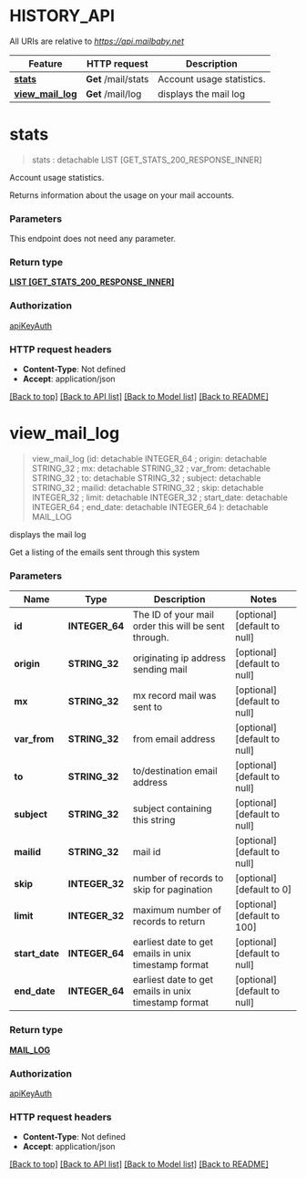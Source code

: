 # HISTORY_API

All URIs are relative to *https://api.mailbaby.net*

Feature | HTTP request | Description
------------- | ------------- | -------------
[**stats**](HISTORY_API.md#stats) | **Get** /mail/stats | Account usage statistics.
[**view_mail_log**](HISTORY_API.md#view_mail_log) | **Get** /mail/log | displays the mail log


# **stats**
> stats : detachable LIST [GET_STATS_200_RESPONSE_INNER]


Account usage statistics.

Returns information about the usage on your mail accounts.


### Parameters
This endpoint does not need any parameter.

### Return type

[**LIST [GET_STATS_200_RESPONSE_INNER]**](getStats_200_response_inner.md)

### Authorization

[apiKeyAuth](../README.md#apiKeyAuth)

### HTTP request headers

 - **Content-Type**: Not defined
 - **Accept**: application/json

[[Back to top]](#) [[Back to API list]](../README.md#documentation-for-api-endpoints) [[Back to Model list]](../README.md#documentation-for-models) [[Back to README]](../README.md)

# **view_mail_log**
> view_mail_log (id:  detachable INTEGER_64 ; origin:  detachable STRING_32 ; mx:  detachable STRING_32 ; var_from:  detachable STRING_32 ; to:  detachable STRING_32 ; subject:  detachable STRING_32 ; mailid:  detachable STRING_32 ; skip:  detachable INTEGER_32 ; limit:  detachable INTEGER_32 ; start_date:  detachable INTEGER_64 ; end_date:  detachable INTEGER_64 ): detachable MAIL_LOG


displays the mail log

Get a listing of the emails sent through this system 


### Parameters

Name | Type | Description  | Notes
------------- | ------------- | ------------- | -------------
 **id** | **INTEGER_64**| The ID of your mail order this will be sent through. | [optional] [default to null]
 **origin** | **STRING_32**| originating ip address sending mail | [optional] [default to null]
 **mx** | **STRING_32**| mx record mail was sent to | [optional] [default to null]
 **var_from** | **STRING_32**| from email address | [optional] [default to null]
 **to** | **STRING_32**| to/destination email address | [optional] [default to null]
 **subject** | **STRING_32**| subject containing this string | [optional] [default to null]
 **mailid** | **STRING_32**| mail id | [optional] [default to null]
 **skip** | **INTEGER_32**| number of records to skip for pagination | [optional] [default to 0]
 **limit** | **INTEGER_32**| maximum number of records to return | [optional] [default to 100]
 **start_date** | **INTEGER_64**| earliest date to get emails in unix timestamp format | [optional] [default to null]
 **end_date** | **INTEGER_64**| earliest date to get emails in unix timestamp format | [optional] [default to null]

### Return type

[**MAIL_LOG**](MailLog.md)

### Authorization

[apiKeyAuth](../README.md#apiKeyAuth)

### HTTP request headers

 - **Content-Type**: Not defined
 - **Accept**: application/json

[[Back to top]](#) [[Back to API list]](../README.md#documentation-for-api-endpoints) [[Back to Model list]](../README.md#documentation-for-models) [[Back to README]](../README.md)

